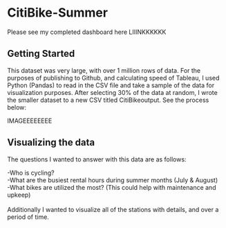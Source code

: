 # CitiBike-Summer

Please see my completed dashboard here LIIINKKKKKK

## Getting Started  
This dataset was very large, with over 1 million rows of data. For the purposes of publishing to Github, and calculating speed of Tableau, I used Python (Pandas) to read in the CSV file and take a sample of the data for visualization purposes. After selecting 30% of the data at random, I wrote the smaller dataset to a new CSV titled CitiBikeoutput. See the process below:

IMAGEEEEEEEE

## Visualizing the data  
The questions I wanted to answer with this data are as follows:

-Who is cycling?  <br>
-What are the busiest rental hours during summer months (July & August)  <br>
-What bikes are utilized the most? (This could help with maintenance and upkeep) <br>     
Additionally I wanted to visualize all of the stations with details, and over a period of time.

